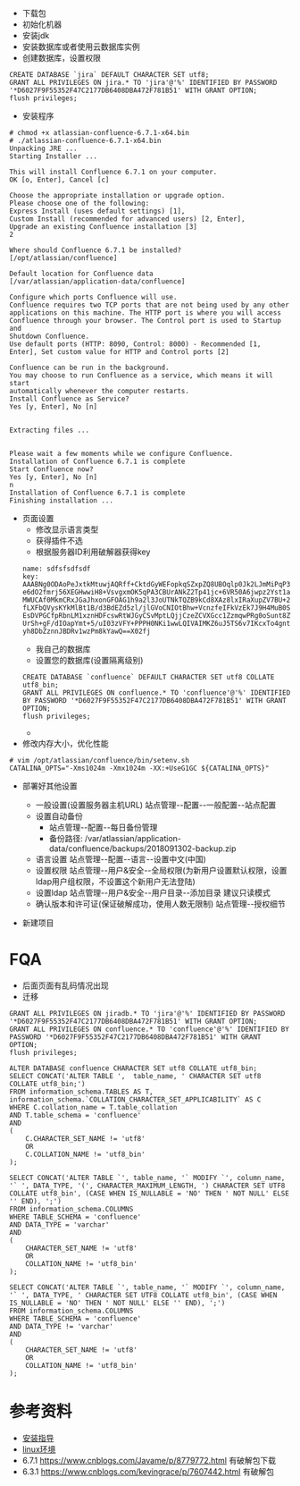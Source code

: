 - 下载包
- 初始化机器
- 安装jdk
- 安装数据库或者使用云数据库实例
- 创建数据库，设置权限
```
CREATE DATABASE `jira` DEFAULT CHARACTER SET utf8;
GRANT ALL PRIVILEGES ON jira.* TO 'jira'@'%' IDENTIFIED BY PASSWORD '*D6027F9F55352F47C2177DB6408DBA472F781B51' WITH GRANT OPTION;
flush privileges;
```
- 安装程序
```
# chmod +x atlassian-confluence-6.7.1-x64.bin
# ./atlassian-confluence-6.7.1-x64.bin
Unpacking JRE ...
Starting Installer ...

This will install Confluence 6.7.1 on your computer.
OK [o, Enter], Cancel [c]

Choose the appropriate installation or upgrade option.
Please choose one of the following:
Express Install (uses default settings) [1],
Custom Install (recommended for advanced users) [2, Enter],
Upgrade an existing Confluence installation [3]
2

Where should Confluence 6.7.1 be installed?
[/opt/atlassian/confluence]

Default location for Confluence data
[/var/atlassian/application-data/confluence]

Configure which ports Confluence will use.
Confluence requires two TCP ports that are not being used by any other
applications on this machine. The HTTP port is where you will access
Confluence through your browser. The Control port is used to Startup and
Shutdown Confluence.
Use default ports (HTTP: 8090, Control: 8000) - Recommended [1, Enter], Set custom value for HTTP and Control ports [2]

Confluence can be run in the background.
You may choose to run Confluence as a service, which means it will start
automatically whenever the computer restarts.
Install Confluence as Service?
Yes [y, Enter], No [n]


Extracting files ...


Please wait a few moments while we configure Confluence.
Installation of Confluence 6.7.1 is complete
Start Confluence now?
Yes [y, Enter], No [n]
n
Installation of Confluence 6.7.1 is complete
Finishing installation ...
```
- 页面设置
  - 修改显示语言类型
  - 获得插件不选
  - 根据服务器ID利用破解器获得key
  ```
  name: sdfsfsdfsdf
  key: AAABNg0ODAoPeJxtkMtuwjAQRff+CktdGyWEFopkqSZxpZQ8UBOqlp0Jk2LJmMiPqP37BlI2VTcjj
  e6dO2fmrj56XEGHwwiH8+VsvgxmOK5qPA3CBUrANkZ2Tp41jc+6VR50A6jwpz2Yst1aMJaSEMUGx
  MWUCAf0MkmCRxJGaJhxonGFOAG1h9a2l3JoUTNkTQZB9kCd8XAz8lxIRaXupZV7BU+2AQ0TrRDvh
  fLXFbQVysKYkMlBt1B/d3BdEZd5zl/jlGVoCNIOtBhw+VcnzfeIFkVzEk7J9H4MuB0SK28dmOJ8A
  EsDVPGCfpRbnLM1xznHDFcswRtWJGyCSvMptLQjjCzeZCVXGcc1ZzmqwPRg0oSunt8ZWayzmOx2V
  UrSh+gF/dIOapYmt+5/uI03zVFY+PPPH0NKi1wwLQIVAIMKZ6uJ5TS6v7IKcxTo4gntCwvmAhQ+g
  yh8DbZznnJBDRv1wzPm8kYawQ==X02fj
  ```
  - 我自己的数据库
  - 设置您的数据库(设置隔离级别)
  ```
  CREATE DATABASE `confluence` DEFAULT CHARACTER SET utf8 COLLATE utf8_bin;
  GRANT ALL PRIVILEGES ON confluence.* TO 'confluence'@'%' IDENTIFIED BY PASSWORD '*D6027F9F55352F47C2177DB6408DBA472F781B51' WITH GRANT OPTION;
  flush privileges;
  ```
  -
- 修改内存大小，优化性能
```
# vim /opt/atlassian/confluence/bin/setenv.sh
CATALINA_OPTS="-Xms1024m -Xmx1024m -XX:+UseG1GC ${CATALINA_OPTS}"
```


- 部署好其他设置
  - 一般设置(设置服务器主机URL)
    站点管理--配置--一般配置--站点配置
  - 设置自动备份
    - 站点管理--配置--每日备份管理
    - 备份路径:  /var/atlassian/application-data/confluence/backups/2018091302-backup.zip
  - 语言设置
    站点管理--配置--语言--设置中文(中国)
  - 设置权限
    站点管理--用户&安全--全局权限(为新用户设置默认权限，设置ldap用户组权限，不设置这个新用户无法登陆)
  - 设置ldap
    站点管理--用户&安全--用户目录--添加目录 建议只读模式
  - 确认版本和许可证(保证破解成功，使用人数无限制)
    站点管理--授权细节

- 新建项目

# FQA
- 后面页面有乱码情况出现
- 迁移
```
GRANT ALL PRIVILEGES ON jiradb.* TO 'jira'@'%' IDENTIFIED BY PASSWORD '*D6027F9F55352F47C2177DB6408DBA472F781B51' WITH GRANT OPTION;
GRANT ALL PRIVILEGES ON confluence.* TO 'confluence'@'%' IDENTIFIED BY PASSWORD '*D6027F9F55352F47C2177DB6408DBA472F781B51' WITH GRANT OPTION;
flush privileges;

ALTER DATABASE confluence CHARACTER SET utf8 COLLATE utf8_bin;
SELECT CONCAT('ALTER TABLE ',  table_name, ' CHARACTER SET utf8 COLLATE utf8_bin;')
FROM information_schema.TABLES AS T, information_schema.`COLLATION_CHARACTER_SET_APPLICABILITY` AS C
WHERE C.collation_name = T.table_collation
AND T.table_schema = 'confluence'
AND
(
    C.CHARACTER_SET_NAME != 'utf8'
    OR
    C.COLLATION_NAME != 'utf8_bin'
);

SELECT CONCAT('ALTER TABLE `', table_name, '` MODIFY `', column_name, '` ', DATA_TYPE, '(', CHARACTER_MAXIMUM_LENGTH, ') CHARACTER SET UTF8 COLLATE utf8_bin', (CASE WHEN IS_NULLABLE = 'NO' THEN ' NOT NULL' ELSE '' END), ';')
FROM information_schema.COLUMNS
WHERE TABLE_SCHEMA = 'confluence'
AND DATA_TYPE = 'varchar'
AND
(
    CHARACTER_SET_NAME != 'utf8'
    OR
    COLLATION_NAME != 'utf8_bin'
);

SELECT CONCAT('ALTER TABLE `', table_name, '` MODIFY `', column_name, '` ', DATA_TYPE, ' CHARACTER SET UTF8 COLLATE utf8_bin', (CASE WHEN IS_NULLABLE = 'NO' THEN ' NOT NULL' ELSE '' END), ';')
FROM information_schema.COLUMNS
WHERE TABLE_SCHEMA = 'confluence'
AND DATA_TYPE != 'varchar'
AND
(
    CHARACTER_SET_NAME != 'utf8'
    OR
    COLLATION_NAME != 'utf8_bin'
);
```

# 参考资料
- [安装指导](https://confluence.atlassian.com/doc/confluence-installation-and-upgrade-guide-214864161.html)
- [linux环境](https://confluence.atlassian.com/doc/installing-confluence-on-linux-143556824.html)
- 6.7.1 https://www.cnblogs.com/Javame/p/8779772.html 有破解包下载
- 6.3.1 https://www.cnblogs.com/kevingrace/p/7607442.html 有破解包
